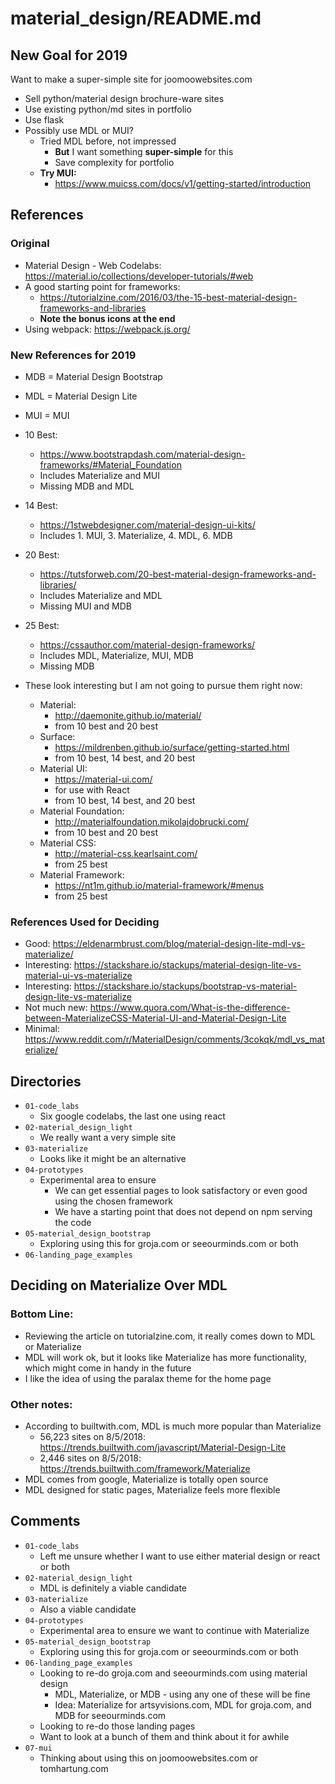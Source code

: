
# material_design/README.md

## New Goal for 2019

Want to make a super-simple site for joomoowebsites.com

- Sell python/material design brochure-ware sites
- Use existing python/md sites in portfolio
- Use flask
- Possibly use MDL or MUI?
  - Tried MDL before, not impressed
     - **But** I want something **super-simple** for this
     - Save complexity for portfolio
  - **Try MUI:**
    - https://www.muicss.com/docs/v1/getting-started/introduction

## References

### Original

- Material Design - Web Codelabs: https://material.io/collections/developer-tutorials/#web
- A good starting point for frameworks:
  - https://tutorialzine.com/2016/03/the-15-best-material-design-frameworks-and-libraries
  - **Note the bonus icons at the end**
- Using webpack: https://webpack.js.org/

### New References for 2019

- MDB = Material Design Bootstrap
- MDL = Material Design Lite
- MUI = MUI

- 10 Best:
  - https://www.bootstrapdash.com/material-design-frameworks/#Material_Foundation
  - Includes Materialize and MUI
  - Missing MDB and MDL
- 14 Best:
  - https://1stwebdesigner.com/material-design-ui-kits/
  - Includes 1. MUI, 3. Materialize, 4. MDL, 6. MDB
- 20 Best:
  - https://tutsforweb.com/20-best-material-design-frameworks-and-libraries/
  - Includes Materialize and MDL
  - Missing MUI and MDB
- 25 Best:
  - https://cssauthor.com/material-design-frameworks/
  - Includes MDL, Materialize, MUI, MDB
  - Missing MDB

- These look interesting but I am not going to pursue them right now:
  - Material:
    - http://daemonite.github.io/material/
    - from 10 best and 20 best
  - Surface:
    - https://mildrenben.github.io/surface/getting-started.html
    - from 10 best, 14 best, and 20 best
  - Material UI:
    - https://material-ui.com/
    - for use with React
    - from 10 best, 14 best, and 20 best
  - Material Foundation:
    - http://materialfoundation.mikolajdobrucki.com/
    - from 10 best and 20 best
  - Material CSS:
    - http://material-css.kearlsaint.com/
    - from 25 best
  - Material Framework:
    - https://nt1m.github.io/material-framework/#menus
    - from 25 best


### References Used for Deciding

- Good: https://eldenarmbrust.com/blog/material-design-lite-mdl-vs-materialize/
- Interesting: https://stackshare.io/stackups/material-design-lite-vs-material-ui-vs-materialize
- Interesting: https://stackshare.io/stackups/bootstrap-vs-material-design-lite-vs-materialize
- Not much new: https://www.quora.com/What-is-the-difference-between-MaterializeCSS-Material-UI-and-Material-Design-Lite
- Minimal: https://www.reddit.com/r/MaterialDesign/comments/3cokqk/mdl_vs_materialize/

## Directories

- `01-code_labs`
  - Six google codelabs, the last one using react
- `02-material_design_light`
  - We really want a very simple site
- `03-materialize`
  - Looks like it might be an alternative
- `04-prototypes`
  - Experimental area to ensure
    - We can get essential pages to look satisfactory or even good using the chosen framework
    - We have a starting point that does not depend on npm serving the code
- `05-material_design_bootstrap`
  - Exploring using this for groja.com or seeourminds.com or both
- `06-landing_page_examples`

## Deciding on Materialize Over MDL

### Bottom Line:

- Reviewing the article on tutorialzine.com, it really comes down to MDL or Materialize
- MDL will work ok, but it looks like Materialize has more functionality, which might come in handy in the future
- I like the idea of using the paralax theme for the home page

### Other notes:

- According to builtwith.com, MDL is much more popular than Materialize
  - 56,223 sites on 8/5/2018: https://trends.builtwith.com/javascript/Material-Design-Lite
  - 2,446 sites on 8/5/2018: https://trends.builtwith.com/framework/Materialize
- MDL comes from google, Materialize is totally open source
- MDL designed for static pages, Materialize feels more flexible

## Comments

- `01-code_labs`
  - Left me unsure whether I want to use either material design or react or both
- `02-material_design_light`
  - MDL is definitely a viable candidate
- `03-materialize`
  - Also a viable candidate
- `04-prototypes`
  - Experimental area to ensure we want to continue with Materialize
- `05-material_design_bootstrap`
  - Exploring using this for groja.com or seeourminds.com or both
- `06-landing_page_examples`
  - Looking to re-do groja.com and seeourminds.com using material design
    - MDL, Materialize, or MDB - using any one of these will be fine
    - Idea: Materialize for artsyvisions.com, MDL for groja.com, and MDB for seeourminds.com
  - Looking to re-do those landing pages
  - Want to look at a bunch of them and think about it for awhile
- `07-mui`
  - Thinking about using this on joomoowebsites.com or tomhartung.com


